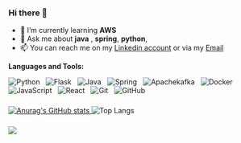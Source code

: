 ### Hi there 👋


<!--
**AbdelYsf/AbdelYsf** is a ✨ _special_ ✨ repository because its `README.md` (this file) appears on your GitHub profile.

Here are some ideas to get you started:-->

- 🌱 I’m currently learning **AWS**
- 💬 Ask me about **java** , **spring**, **python**,
- 📫 You can reach me on my [Linkedin account](https://www.linkedin.com/in/abdelysf/) or via my [Email](abdel.ysf@gmail.com)
  


**Languages and Tools:** 

![Python](https://img.shields.io/badge/-Python-black?logo=Python&style=social)&nbsp;&nbsp;
![Flask](https://img.shields.io/badge/-Flask-black?logo=Flask&style=social)&nbsp;&nbsp;
![Java](https://img.shields.io/badge/-Java-black?logo=java&style=social)&nbsp;&nbsp;
![Spring](https://img.shields.io/badge/-Spring%20Framework-black?logo=spring&style=social)&nbsp;&nbsp;
![Apachekafka](https://img.shields.io/badge/-Apachekafka-black?logo=Apachekafka&style=social)&nbsp;&nbsp;
![Docker](https://img.shields.io/badge/-Docker-black?logo=Docker&style=social)&nbsp;&nbsp;
![JavaScript](https://img.shields.io/badge/-JavaScript-black?logo=javascript&style=social)&nbsp;&nbsp;
![React](https://img.shields.io/badge/-React-black?logo=React&style=social)&nbsp;&nbsp;
![Git](https://img.shields.io/badge/-Git-black?logo=git&style=social)&nbsp;&nbsp;
![GitHub](https://img.shields.io/badge/-GitHub-black?logo=github&style=social)&nbsp;&nbsp;


###
[![Anurag's GitHub stats](https://github-readme-stats.vercel.app/api?username=AbdelYsf&hide=prs,issues&show_icons=true)
](https://github.com/anuraghazra/github-readme-stats)
![Top Langs](https://github-readme-stats.vercel.app/api/top-langs/?username=AbdelYsf&hide=TeX&layout=compact)

###

![](https://komarev.com/ghpvc/?username=AbdelYsf) 




